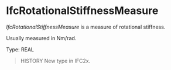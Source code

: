 # IfcRotationalStiffnessMeasure

_IfcRotationalStiffnessMeasure_ is a measure of rotational stiffness.

Usually measured in Nm/rad.

Type: REAL

> HISTORY New type in IFC2x.
